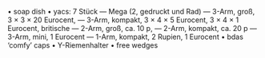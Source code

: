 • soap dish
• yacs: 7 Stück
 — Mega (2, gedruckt und Rad)
 — 3-Arm, groß, 3 × 3 × 20 Eurocent,
 — 3-Arm, kompakt, 3 × 4 × 5 Eurocent, 3 × 4 × 1 Eurocent, britische
 — 2-Arm, groß, ca. 10 p,
 — 2-Arm, kompakt, ca. 20 p
 — 3-Arm, mini, 1 Eurocent
 — 1-Arm, kompakt, 2 Rupien, 1 Eurocent
• bdas ‘comfy’ caps
• Y-Riemenhalter
• free wedges
